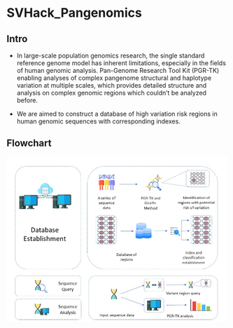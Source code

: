 # SVHack_Pangenomics

## Intro
- In large-scale population genomics research, the single standard reference genome model has inherent limitations, especially in the fields of human genomic analysis. Pan-Genome Research Tool Kit (PGR-TK) enabling analyses of complex pangenome structural and haplotype variation at multiple scales, which provides detailed structure and analysis on complex genomic regions which couldn’t be analyzed before.

- We are aimed to construct a database of high variation risk regions in human genomic sequences with corresponding indexes. 

## Flowchart
![image](https://github.com/collaborativebioinformatics/SVHack_Pangenomics/blob/main/graphic%20flowchart.jpg)
